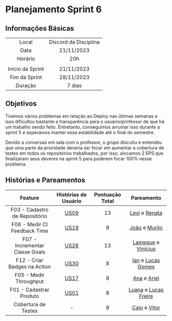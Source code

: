 # Planejamento Sprint 6

## Informações Básicas

|||
|:--:|:--:|
|Local|Discord da Disciplina|
|Data|21/11/2023|
|Horário|20h|
|||
|Início da Sprint|21/11/2023|
|Fim da Sprint|28/11/2023|
|Duração|7 dias|

## Objetivos

Tivemos vários problemas em relação ao Deploy nas últimas semanas e isso dificultou bastante a transparência para o usuário/professor de que há um trabalho sendo feito. Entretanto, conseguimos arrumar isso durante a sprint 5 e esperamos manter essa estabilidade até o final do semestre.

Devido a conversas em sala com o professor, o grupo discutiu e entendeu que uma parte da prioridade deveria ser focar em aumentar a cobertura de testes em todos os repositórios trabalhados, por isso, alocamos 2 EPS que finalizaram seus deveres na sprint 5 para poderem focar 100% nesse problema.

## Histórias e Pareamentos

|Feature|Histórias de Usuário|Pontuação Total|Pareamento|
|:---:|:---:|:---:|:---:|
|F03 - Cadastro de Repositório|[US09](https://github.com/fga-eps-mds/2023.2-MeasureSoftGram-DOC/issues/40)|13|[Levi](https://github.com/levilunique) e [Renata](https://github.com/Renatinha28)|
|F06 - Medir CI Feedback Time| [US19](https://github.com/fga-eps-mds/2023.2-MeasureSoftGram-DOC/issues/50)| 8 | [João](https://github.com/joaobisi) e [Murilo](https://github.com/muriloschiler)|
|F07 - Incrementar Classe Goals| [US26](https://github.com/fga-eps-mds/2023.2-MeasureSoftGram-DOC/issues/57)| 13 | [Lameque](https://github.com/LamequeFernandes) e [Vinícius](https://github.com/viniciusvieira00)|
|F12 - Criar Badges na Action | [US30](https://github.com/fga-eps-mds/2023.2-MeasureSoftGram-DOC/issues/106) | 8 | [Ian](https://github.com/IanPSRocha) e [Lucas Gomes](https://github.com/LucasGlopes)|
|F05 - Medir Throughput| [US17](https://github.com/fga-eps-mds/2023.2-MeasureSoftGram-DOC/issues/48)| 8 | [Ana](https://github.com/AnaCarolinaRodriguesLeite) e [Ariel](https://github.com/ArielSixwings)|
|F01 - Cadastrar Produto| [US01](https://github.com/fga-eps-mds/2023.2-MeasureSoftGram-DOC/issues/32)| 8 |[Luana](https://github.com/LuaMedeiros) e [Lucas Freire](https://github.com/AguionStryke)|
|Cobertura de Testes|-|8|[Caio](https://github.com/oCaioOliveira) e [Vitor](https://github.com/vitorekr)|